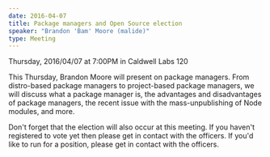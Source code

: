 ```yaml
---
date: 2016-04-07
title: Package managers and Open Source election
speaker: "Brandon 'Bam' Moore (malide)"
type: Meeting
---
```

Thursday, 2016/04/07 at 7:00PM in Caldwell Labs 120

This Thursday, Brandon Moore will present on package managers. From distro-based package managers to project-based package managers, we will discuss what a package manager is, the advantages and disadvantages of package managers, the recent issue with the mass-unpublishing of Node modules, and more.

Don't forget that the election will also occur at this meeting. If you haven't registered to vote yet then please get in contact with the officers. If you'd like to run for a position, please get in contact with the officers.
